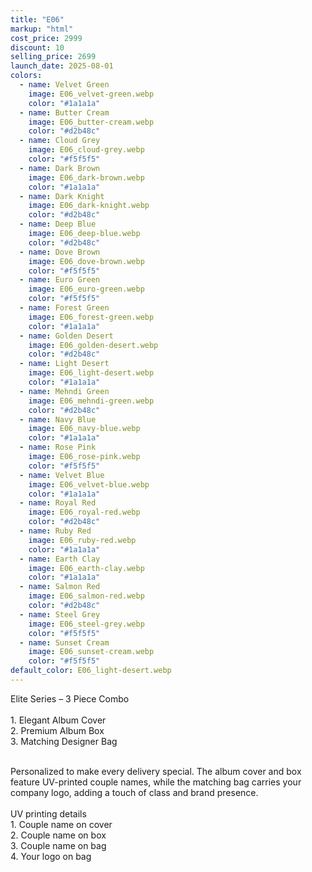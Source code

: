 ```yaml
---
title: "E06"
markup: "html"
cost_price: 2999
discount: 10
selling_price: 2699
launch_date: 2025-08-01
colors:
  - name: Velvet Green
    image: E06_velvet-green.webp
    color: "#1a1a1a"
  - name: Butter Cream
    image: E06_butter-cream.webp
    color: "#d2b48c"
  - name: Cloud Grey
    image: E06_cloud-grey.webp
    color: "#f5f5f5"
  - name: Dark Brown
    image: E06_dark-brown.webp
    color: "#1a1a1a"
  - name: Dark Knight
    image: E06_dark-knight.webp
    color: "#d2b48c"
  - name: Deep Blue
    image: E06_deep-blue.webp
    color: "#d2b48c"
  - name: Dove Brown
    image: E06_dove-brown.webp
    color: "#f5f5f5"
  - name: Euro Green
    image: E06_euro-green.webp
    color: "#f5f5f5"
  - name: Forest Green
    image: E06_forest-green.webp
    color: "#1a1a1a"
  - name: Golden Desert
    image: E06_golden-desert.webp
    color: "#d2b48c"
  - name: Light Desert
    image: E06_light-desert.webp
    color: "#1a1a1a"
  - name: Mehndi Green
    image: E06_mehndi-green.webp
    color: "#d2b48c"
  - name: Navy Blue
    image: E06_navy-blue.webp
    color: "#1a1a1a"
  - name: Rose Pink
    image: E06_rose-pink.webp
    color: "#f5f5f5"
  - name: Velvet Blue
    image: E06_velvet-blue.webp
    color: "#1a1a1a"
  - name: Royal Red
    image: E06_royal-red.webp
    color: "#d2b48c"
  - name: Ruby Red
    image: E06_ruby-red.webp
    color: "#1a1a1a"
  - name: Earth Clay
    image: E06_earth-clay.webp
    color: "#1a1a1a"
  - name: Salmon Red
    image: E06_salmon-red.webp
    color: "#d2b48c"
  - name: Steel Grey
    image: E06_steel-grey.webp
    color: "#f5f5f5"
  - name: Sunset Cream
    image: E06_sunset-cream.webp
    color: "#f5f5f5"
default_color: E06_light-desert.webp
---
```


Elite Series – 3 Piece Combo<br><br> <span class='text-b font-medium text-lime-300 mb-1'> 1. Elegant Album Cover<br> 2. Premium Album Box<br> 3. Matching Designer Bag<br><br> </span> <div class='max-w-xl mx-auto'> Personalized to make every delivery special. The album cover and box feature UV-printed couple names, while the matching bag carries your company logo, adding a touch of class and brand presence. </div> <div class='max-w-xl mx-auto text-b font-medium text-lime-300 mb-1'> <br>UV printing details<br> </div> <span class='text-r mb-1'> 1. Couple name on cover<br> 2. Couple name on box<br> 3. Couple name on bag<br> 4. Your logo on bag<br> </span>
